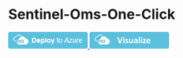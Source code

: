 # Sentinel-Oms-One-Click

<a href="https://portal.azure.com/#create/Microsoft.Template/uri/https%3A%2F%2Fraw.githubusercontent.com%2Fakefallonitis%2FSentinelOmsOneClieck%2Fmaster%2FAzureSentinel%2Fazuredeploy.json" target="_blank">
    <img src="https://raw.githubusercontent.com/Azure/azure-quickstart-templates/master/1-CONTRIBUTION-GUIDE/images/deploytoazure.png"/> 
</a>

<a href="http://armviz.io/#/?load=https%3A%2F%2Fraw.githubusercontent.com%2Fakefallonitis%2FSentinelOmsOneClieck%2Fmaster%2FAzureSentinel%2Fazuredeploy.json" target="_blank">
    <img src="https://raw.githubusercontent.com/Azure/azure-quickstart-templates/master/1-CONTRIBUTION-GUIDE/images/visualizebutton.png"/> 
</a>
<br/>
